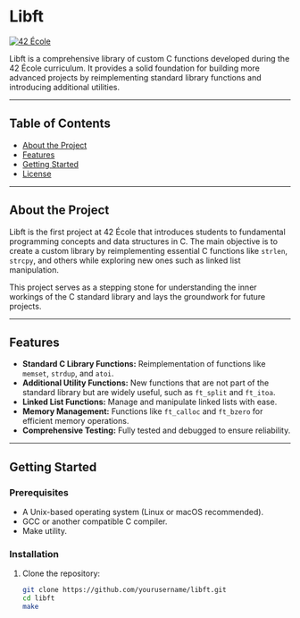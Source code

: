 # Libft

[![42 École](https://img.shields.io/badge/42-École-000000?style=flat&logo=42&logoColor=white)](https://42.fr)

Libft is a comprehensive library of custom C functions developed during the 42 École curriculum. It provides a solid foundation for building more advanced projects by reimplementing standard library functions and introducing additional utilities.

---

## Table of Contents
- [About the Project](#about-the-project)
- [Features](#features)
- [Getting Started](#getting-started)
- [License](#license)

---

## About the Project

Libft is the first project at 42 École that introduces students to fundamental programming concepts and data structures in C. The main objective is to create a custom library by reimplementing essential C functions like `strlen`, `strcpy`, and others while exploring new ones such as linked list manipulation.

This project serves as a stepping stone for understanding the inner workings of the C standard library and lays the groundwork for future projects.

---

## Features

- **Standard C Library Functions:** Reimplementation of functions like `memset`, `strdup`, and `atoi`.
- **Additional Utility Functions:** New functions that are not part of the standard library but are widely useful, such as `ft_split` and `ft_itoa`.
- **Linked List Functions:** Manage and manipulate linked lists with ease.
- **Memory Management:** Functions like `ft_calloc` and `ft_bzero` for efficient memory operations.
- **Comprehensive Testing:** Fully tested and debugged to ensure reliability.

---

## Getting Started

### Prerequisites
- A Unix-based operating system (Linux or macOS recommended).
- GCC or another compatible C compiler.
- Make utility.

### Installation
1. Clone the repository:
   ```bash
   git clone https://github.com/yourusername/libft.git
   cd libft
   make
